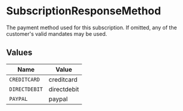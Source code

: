# SubscriptionResponseMethod

The payment method used for this subscription. If omitted, any of the customer's valid mandates may be used.


## Values

| Name          | Value         |
| ------------- | ------------- |
| `CREDITCARD`  | creditcard    |
| `DIRECTDEBIT` | directdebit   |
| `PAYPAL`      | paypal        |